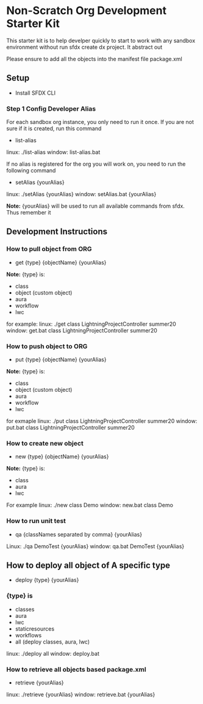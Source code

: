 # Non-Scratch Org Development Starter Kit

This starter kit is to help develper quickly to start to work with any sandbox environment without run sfdx create dx project. It abstract out

Please ensure to add all the objects into the manifest file package.xml

## Setup

- Install SFDX CLI

### Step 1 Config Developer Alias

For each sandbox org instance, you only need to run it once. If you are not sure
if it is created, run this command

- list-alias

linux: ./list-alias
window: list-alias.bat

If no alias is registered for the org you will work on, you need to run the following command

- setAlias {yourAlias}

linux: ./setAlias {yourAlias}
window: setAlias.bat {yourAlias}

**Note:** {yourAlias} will be used to run all available commands from sfdx. Thus remember it

## Development Instructions

### How to pull object from ORG

- get {type} {objectName} {yourAlias}

**Note:**
{type} is:

- class
- object (custom object)
- aura
- workflow
- lwc

for example:
linux: ./get class LightningProjectController summer20
window: get.bat class LightningProjectController summer20

### How to push object to ORG

- put {type} {objectName} {yourAlias}

**Note:**
{type} is:

- class
- object (custom object)
- aura
- workflow
- lwc

for exmaple
linux: ./put class LightningProjectController summer20
window: put.bat class LightningProjectController summer20

### How to create new object

- new {type} {objectName} {yourAlias}

**Note:**
{type} is:

- class
- aura
- lwc

For example
linux: ./new class Demo
window: new.bat class Demo

### How to run unit test

- qa {classNames separated by comma} {yourAlias}

Linux: ./qa DemoTest {yourAlias}
window: qa.bat DemoTest {yourAlias}

## How to deploy all object of A specific type

- deploy {type} {yourAlias}

### {type} is

- classes
- aura
- lwc
- staticresources
- workflows
- all (deploy classes, aura, lwc)

linux: ./deploy all
window: deploy.bat

### How to retrieve all objects based package.xml

- retrieve {yourAlias}

linux: ./retrieve {yourAlias}
window: retrieve.bat {yourAlias}
